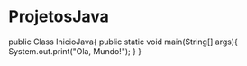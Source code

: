 # ProjetosJava
public Class InicioJava{
  public static void main(String[] args){
     System.out.print("Ola, Mundo!");
  }
}
